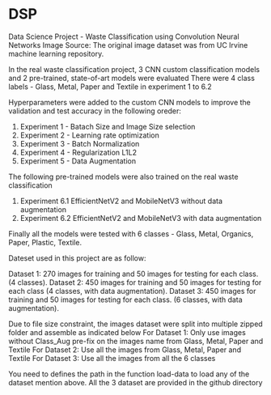 # DSP
Data Science Project - Waste Classification using Convolution Neural Networks
Image Source: The original image dataset was from UC Irvine machine learning repository.

In the real waste classification project, 3 CNN custom classification models and 2 pre-trained, state-of-art models were evaluated
There were 4 class labels - Glass, Metal, Paper and Textile in experiment 1 to 6.2

Hyperparameters were added to the custom CNN models to improve the validation and test accuracy in the following oreder:
1) Experiment 1 - Batach Size and Image Size selection
2) Experiment 2 - Learning rate optimization
3) Experiment 3 - Batch Normalization
4) Experiment 4 - Regularization L1L2
5) Experiment 5 - Data Augmentation

The following pre-trained models were also trained on the real waste classification 
1) Experiment 6.1 EfficientNetV2 and MobileNetV3 without data augmentation
2) Experiment 6.2 EfficientNetV2 and MobileNetV3 with data augmentation 

Finally all the models were tested with 6 classes - Glass, Metal, Organics, Paper, Plastic, Textile.

Dateset used in this project are as follow:

Dataset 1: 270 images for training and 50 images for testing for each class. (4 classes).
Dataset 2: 450 images for training and 50 images for testing for each class (4 classes, with data augmentation).
Dataset 3: 450 images for training and 50 images for testing for each class. (6 classes, with data augmentation). 

Due to file size constraint, the images dataset were split into multiple zipped folder and assemble as indicated below
For Dataset 1: Only use images without Class_Aug pre-fix on the images name from Glass, Metal, Paper and Textile
For Dataset 2: Use all the images from Glass, Metal, Paper and Textile
For Dataset 3: Use all the images from all the 6 classes

You need to defines the path in the function load-data to load any of the dataset mention above. 
All the 3 dataset are provided in the github directory
